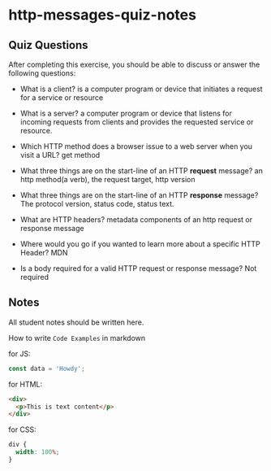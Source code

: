 # http-messages-quiz-notes

## Quiz Questions

After completing this exercise, you should be able to discuss or answer the following questions:

- What is a client?
  is a computer program or device that initiates a request for a service or resource

- What is a server?
  a computer program or device that listens for incoming requests from clients and provides the requested service or resource.

- Which HTTP method does a browser issue to a web server when you visit a URL?
  get method

- What three things are on the start-line of an HTTP **request** message?
  an http method(a verb), the request target, http version

- What three things are on the start-line of an HTTP **response** message?
  The protocol version, status code, status text.

- What are HTTP headers?
  metadata components of an http request or response message

- Where would you go if you wanted to learn more about a specific HTTP Header?
  MDN

- Is a body required for a valid HTTP request or response message?
  Not required

## Notes

All student notes should be written here.

How to write `Code Examples` in markdown

for JS:

```javascript
const data = 'Howdy';
```

for HTML:

```html
<div>
  <p>This is text content</p>
</div>
```

for CSS:

```css
div {
  width: 100%;
}
```
